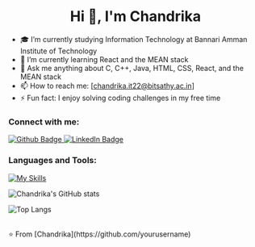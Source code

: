 <h1 align="center">Hi 👋, I'm Chandrika</h1>

- 🎓 I’m currently studying Information Technology at Bannari Amman Institute of Technology
- 🌱 I’m currently learning React and the MEAN stack
- 💬 Ask me anything about C, C++, Java, HTML, CSS, React, and the MEAN stack
- 📫 How to reach me: [chandrika.it22@bitsathy.ac.in]
- ⚡ Fun fact: I enjoy solving coding challenges in my free time

### Connect with me:
<div id="badges">
  <a href="https://github.com/chandrika">
    <img src="https://img.shields.io/badge/Github-white?style=for-the-badge&logo=Github&logoColor=black" alt="Github Badge"/>
  </a>
  <a href="https://www.linkedin.com/in/chandrika">
    <img src="https://img.shields.io/badge/LinkedIn-blue?style=for-the-badge&logo=linkedin&logoColor=white" alt="LinkedIn Badge"/>
  </a>
</div>

### Languages and Tools:
[![My Skills](https://skillicons.dev/icons?i=c,cpp,java,html,css,react,js,nodejs,mongodb,express&perline=5)](https://skillicons.dev)

![Chandrika's GitHub stats](https://github-readme-stats.vercel.app/api?username=yourusername&show_icons=true&theme=dark)

![Top Langs](https://github-readme-stats.vercel.app/api/top-langs/?username=yourusername&theme=dark)

<br>
⭐️ From [Chandrika](https://github.com/yourusername)
